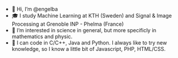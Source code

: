 - 👋 Hi, I’m @engelba
- 🎓 I study Machine Learning at KTH (Sweden) and Signal & Image Processing at Grenoble INP - Phelma (France) 
- 👀 I’m interested in science in general, but more specificly in mathematics and physic.
- 🌱 I can code in C/C++, Java and Python. I always like to try new knowledge, so I know a little bit of Javascript, PHP, HTML/CSS.
